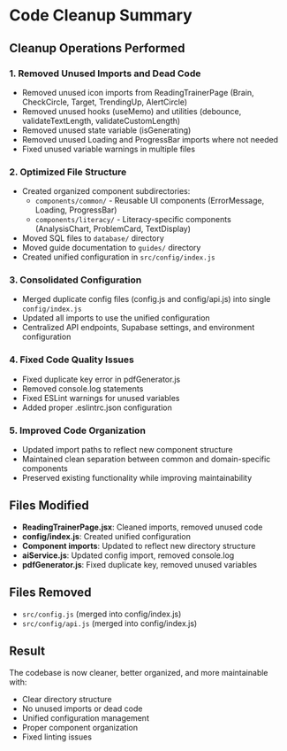 # Code Cleanup Summary

## Cleanup Operations Performed

### 1. Removed Unused Imports and Dead Code
- Removed unused icon imports from ReadingTrainerPage (Brain, CheckCircle, Target, TrendingUp, AlertCircle)
- Removed unused hooks (useMemo) and utilities (debounce, validateTextLength, validateCustomLength)
- Removed unused state variable (isGenerating)
- Removed unused Loading and ProgressBar imports where not needed
- Fixed unused variable warnings in multiple files

### 2. Optimized File Structure
- Created organized component subdirectories:
  - `components/common/` - Reusable UI components (ErrorMessage, Loading, ProgressBar)
  - `components/literacy/` - Literacy-specific components (AnalysisChart, ProblemCard, TextDisplay)
- Moved SQL files to `database/` directory
- Moved guide documentation to `guides/` directory
- Created unified configuration in `src/config/index.js`

### 3. Consolidated Configuration
- Merged duplicate config files (config.js and config/api.js) into single `config/index.js`
- Updated all imports to use the unified configuration
- Centralized API endpoints, Supabase settings, and environment configuration

### 4. Fixed Code Quality Issues
- Fixed duplicate key error in pdfGenerator.js
- Removed console.log statements
- Fixed ESLint warnings for unused variables
- Added proper .eslintrc.json configuration

### 5. Improved Code Organization
- Updated import paths to reflect new component structure
- Maintained clean separation between common and domain-specific components
- Preserved existing functionality while improving maintainability

## Files Modified
- **ReadingTrainerPage.jsx**: Cleaned imports, removed unused code
- **config/index.js**: Created unified configuration
- **Component imports**: Updated to reflect new directory structure
- **aiService.js**: Updated config import, removed console.log
- **pdfGenerator.js**: Fixed duplicate key, removed unused variables

## Files Removed
- `src/config.js` (merged into config/index.js)
- `src/config/api.js` (merged into config/index.js)

## Result
The codebase is now cleaner, better organized, and more maintainable with:
- Clear directory structure
- No unused imports or dead code
- Unified configuration management
- Proper component organization
- Fixed linting issues